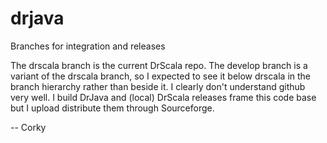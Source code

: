 # drjava
Branches for integration and releases

The drscala branch is the current DrScala repo.
The develop branch is a variant of the drscala branch, so I expected to see it below drscala in the branch hierarchy 
rather than beside it.
I clearly don't understand github very well.
I build DrJava and (local) DrScala releases frame this code base but I upload distribute them through Sourceforge.

-- Corky
